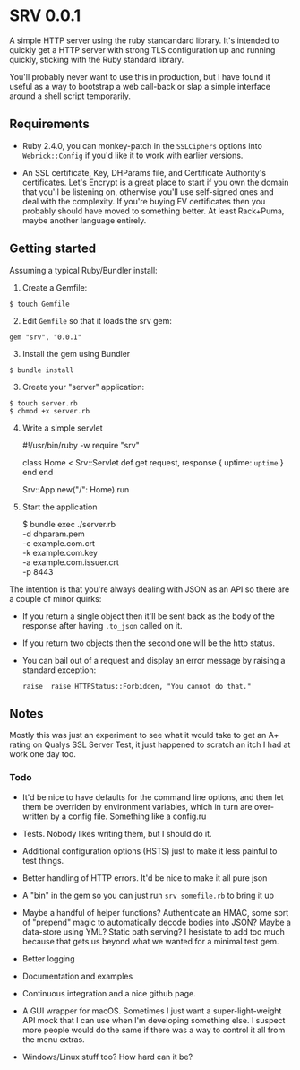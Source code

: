 # SRV 0.0.1
A simple HTTP server using the ruby standandard library. It's intended to
quickly get a HTTP server with strong TLS configuration up and running quickly,
sticking with the Ruby standard library.

You'll probably never want to use this in production, but I have found it useful
as a way to bootstrap a web call-back or slap a simple interface around a shell
script temporarily.

## Requirements
  * Ruby 2.4.0, you can monkey-patch in the `SSLCiphers` options into
    `Webrick::Config` if you'd like it to work with earlier versions.

  * An SSL certificate, Key, DHParams file, and Certificate Authority's
    certificates. Let's Encrypt is a great place to start if you own the
    domain that you'll be listening on, otherwise you'll use self-signed
    ones and deal with the complexity. If you're buying EV certificates
    then you probably should have moved to something better. At least
    Rack+Puma, maybe another language entirely.

## Getting started
Assuming a typical Ruby/Bundler install:

  1. Create a Gemfile:

    $ touch Gemfile

  2. Edit `Gemfile` so that it loads the srv gem:

    gem "srv", "0.0.1"

  3. Install the gem using Bundler

    $ bundle install

  3. Create your "server" application:

    $ touch server.rb
    $ chmod +x server.rb

  4. Write a simple servlet

     #!/usr/bin/ruby -w
     require "srv"

     class Home < Srv::Servlet
       def get request, response
         { uptime: `uptime` }
       end
     end

     Srv::App.new("/": Home).run

  5. Start the application

     $ bundle exec ./server.rb \
       -d dhparam.pem \
       -c example.com.crt \
       -k example.com.key \
       -a example.com.issuer.crt \
       -p 8443

The intention is that you're always dealing with JSON as an API so there are
a couple of minor quirks:

  * If you return a single object then it'll be sent back as the body of
    the response after having `.to_json` called on it.

  * If you return two objects then the second one will be the http status.

  * You can bail out of a request and display an error message by raising
    a standard exception:

    `raise  raise HTTPStatus::Forbidden, "You cannot do that."`

## Notes
Mostly this was just an experiment to see what it would take to get an A+
rating on Qualys SSL Server Test, it just happened to scratch an itch I had
at work one day too.

### Todo
  * It'd be nice to have defaults for the command line options, and then let
    them be overriden by environment variables, which in turn are over-written
    by a config file. Something like a config.ru

  * Tests. Nobody likes writing them, but I should do it.

  * Additional configuration options (HSTS) just to make it less painful to
    test things.

  * Better handling of HTTP errors. It'd be nice to make it all pure json

  * A "bin" in the gem so you can just run `srv somefile.rb` to bring it up

  * Maybe a handful of helper functions? Authenticate an HMAC, some sort of
    "prepend" magic to automatically decode bodies into JSON? Maybe a data-store
    using YML? Static path serving? I hesistate to add too much because that
    gets us beyond what we wanted for a minimal test gem.

  * Better logging

  * Documentation and examples

  * Continuous integration and a nice github page.

  * A GUI wrapper for macOS. Sometimes I just want a super-light-weight API mock
    that I can use when I'm developing something else. I suspect more people
    would do the same if there was a way to control it all from the menu extras.

  * Windows/Linux stuff too? How hard can it be?
